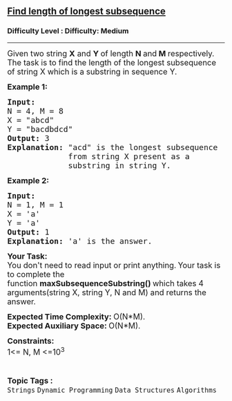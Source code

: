 <h2><a href="https://www.geeksforgeeks.org/problems/find-length-of-longest-subsequence4905/1?page=1&difficulty=Medium&status=unsolved,attempted&sortBy=accuracy">Find length of longest subsequence</a></h2><h3>Difficulty Level : Difficulty: Medium</h3><hr><div class="problems_problem_content__Xm_eO"><p><span style="font-size:18px">Given two string&nbsp;<strong>X</strong>&nbsp;and&nbsp;<strong>Y </strong>of length <strong>N </strong>and<strong> M </strong>respectively. The task is to find the length of the longest subsequence of string X which is a substring in sequence Y.</span></p>

<p><span style="font-size:18px"><strong>Example 1:</strong></span></p>

<pre><span style="font-size:18px"><strong>Input:
</strong>N = 4, M = 8
X = "abcd"
Y = "bacdbdcd"<strong>
Output: </strong>3
<strong>Explanation: </strong>"acd" is the longest subsequence
&nbsp;            from string X present as a
&nbsp;            substring in string Y.</span></pre>

<p><span style="font-size:18px"><strong>Example 2:</strong></span></p>

<pre><span style="font-size:18px"><strong>Input:
</strong>N = 1, M = 1
X = 'a'
Y = 'a'
<strong>Output: </strong>1
<strong>Explanation: </strong>'a' is the answer.</span></pre>

<p><span style="font-size:18px"><strong>Your Task:</strong><br>
You don't need to read input or print anything.</span>&nbsp;<span style="font-size:18px">Your task is to complete the function&nbsp;<strong>maxSubsequenceSubstring()&nbsp;</strong>which takes 4 arguments(string X, string Y, N and M) and returns the answer.&nbsp;</span></p>

<p><span style="font-size:18px"><strong>Expected Time Complexity:&nbsp;</strong>O(N*M).<br>
<strong>Expected Auxiliary Space:&nbsp;</strong>O(N*M).</span></p>

<p><span style="font-size:18px"><strong>Constraints:</strong><br>
1&lt;= N, M &lt;=10<sup>3</sup></span></p>
</div><br><p><span style=font-size:18px><strong>Topic Tags : </strong><br><code>Strings</code>&nbsp;<code>Dynamic Programming</code>&nbsp;<code>Data Structures</code>&nbsp;<code>Algorithms</code>&nbsp;